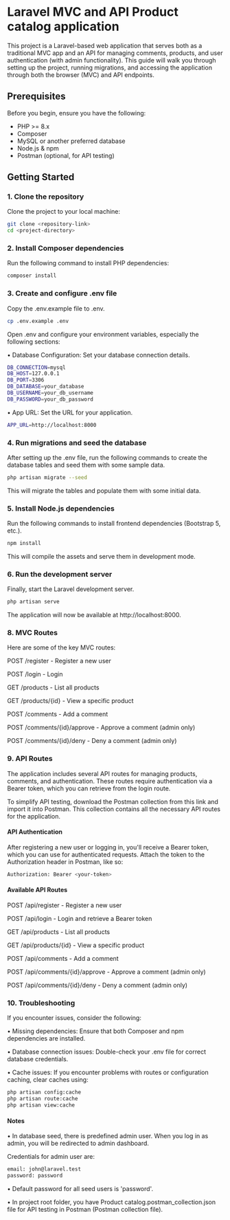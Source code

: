 # Laravel MVC and API Product catalog application

This project is a Laravel-based web application that serves both as a traditional MVC app and an API for managing comments, products, and user authentication (with admin functionality). This guide will walk you through setting up the project, running migrations, and accessing the application through both the browser (MVC) and API endpoints.

## Prerequisites

Before you begin, ensure you have the following:

- PHP >= 8.x
- Composer
- MySQL or another preferred database
- Node.js & npm
- Postman (optional, for API testing)

## Getting Started

### 1. Clone the repository

Clone the project to your local machine:

```bash
git clone <repository-link>
cd <project-directory>
```

### 2. Install Composer dependencies

Run the following command to install PHP dependencies:

```bash
composer install
```

### 3. Create and configure .env file

Copy the .env.example file to .env.

```bash
cp .env.example .env
```

Open .env and configure your environment variables, especially the following sections:

• Database Configuration: Set your database connection details.

```bash
DB_CONNECTION=mysql
DB_HOST=127.0.0.1
DB_PORT=3306
DB_DATABASE=your_database
DB_USERNAME=your_db_username
DB_PASSWORD=your_db_password
```

• App URL: Set the URL for your application.

```bash
APP_URL=http://localhost:8000
```

### 4. Run migrations and seed the database

After setting up the .env file, run the following commands to create the database tables and seed them with some sample data.

```bash
php artisan migrate --seed
```

This will migrate the tables and populate them with some initial data.


### 5. Install Node.js dependencies

Run the following commands to install frontend dependencies (Bootstrap 5, etc.).

```bash
npm install
```

This will compile the assets and serve them in development mode.

### 6. Run the development server

Finally, start the Laravel development server.

```bash
php artisan serve
```

The application will now be available at http://localhost:8000.


### 8. MVC Routes

Here are some of the key MVC routes:

POST /register - Register a new user

POST /login - Login

GET /products - List all products

GET /products/{id} - View a specific product

POST /comments - Add a comment

POST /comments/{id}/approve - Approve a comment (admin only)

POST /comments/{id}/deny - Deny a comment (admin only)

### 9. API Routes

The application includes several API routes for managing products, comments, and authentication. These routes require authentication via a Bearer token, which you can retrieve from the login route.

To simplify API testing, download the Postman collection from this link and import it into Postman. This collection contains all the necessary API routes for the application.


#### API Authentication

After registering a new user or logging in, you'll receive a Bearer token, which you can use for authenticated requests. Attach the token to the Authorization header in Postman, like so:

```bash
Authorization: Bearer <your-token>
```

#### Available API Routes

POST /api/register - Register a new user

POST /api/login - Login and retrieve a Bearer token

GET /api/products - List all products

GET /api/products/{id} - View a specific product

POST /api/comments - Add a comment 

POST /api/comments/{id}/approve - Approve a comment (admin only)

POST /api/comments/{id}/deny - Deny a comment (admin only)

### 10. Troubleshooting

If you encounter issues, consider the following:

• Missing dependencies: Ensure that both Composer and npm dependencies are installed.

• Database connection issues: Double-check your .env file for correct database credentials.

• Cache issues: If you encounter problems with routes or configuration caching, clear caches using:

```bash
php artisan config:cache
php artisan route:cache
php artisan view:cache
```

#### Notes

• In database seed, there is predefined admin user. When you log in as admin, you will be redirected to admin dashboard.

Credentials for admin user are:

```bash
email: john@laravel.test
password: password
```

• Default password for all seed users is 'password'.

• In project root folder, you have Product catalog.postman_collection.json file for API testing in Postman (Postman collection file).
